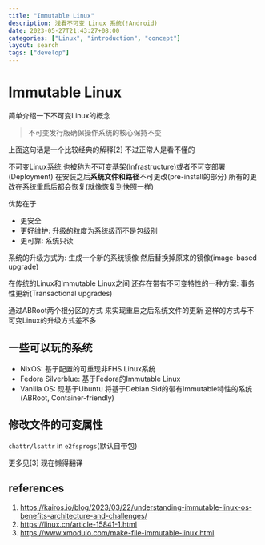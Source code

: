```yaml
---
title: "Immutable Linux"
description: 浅看不可变 Linux 系统(!Android)
date: 2023-05-27T21:43:27+08:00
categories: ["Linux", "introduction", "concept"]
layout: search
tags: ["develop"]
---
```


# Immutable Linux

简单介绍一下不可变Linux的概念

> 不可变发行版确保操作系统的核心保持不变

上面这句话是一个比较经典的解释[2] 不过正常人是看不懂的

不可变Linux系统 也被称为不可变基架(Infrastructure)或者不可变部署(Deployment) 在安装之后**系统文件和路径**不可更改(pre-install的部分) 所有的更改在系统重启后都会恢复(就像恢复到快照一样)

优势在于
- 更安全
- 更好维护: 升级的粒度为系统级而不是包级别
- 更可靠: 系统只读

系统的升级方式为: 生成一个新的系统镜像 然后替换掉原来的镜像(image-based upgrade)

在传统的Linux和Immutable Linux之间 还存在带有不可变特性的一种方案: 事务性更新(Transactional upgrades)

通过ABRoot两个根分区的方式 来实现重启之后系统文件的更新 这样的方式与不可变Linux的升级方式差不多

## 一些可以玩的系统

- NixOS: 基于配置的可重现非FHS Linux系统
- Fedora Silverblue: 基于Fedora的Immutable Linux
- Vanilla OS: 现基于Ubuntu 将基于Debian Sid的带有Immutable特性的系统(ABRoot, Container-friendly)

## 修改文件的可变属性

`chattr/lsattr` in `e2fsprogs`(默认自带包)

更多见[3] ~~现在懒得翻译~~

## references

1. <https://kairos.io/blog/2023/03/22/understanding-immutable-linux-os-benefits-architecture-and-challenges/>
2. <https://linux.cn/article-15841-1.html>
3. <https://www.xmodulo.com/make-file-immutable-linux.html>
